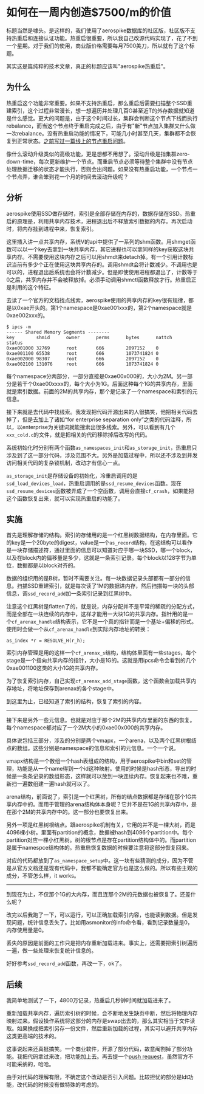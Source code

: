 # 如何在一周内创造$7500/m的价值

标题当然是噱头。是这样的，我们使用了aerospike数据库的社区版，社区版不支持热重启和连接认证功能。热重启很重要，所以我自己改源代码实现了，花了不到一个星期。对于我们的使用，商业版价格需要每月7500美刀，所以就有了这个标题。

其实这是篇纯粹的技术文章，真正的标题应该叫"aerospike热重启"。

## 为什么

热重启这个功能非常重要。如果不支持热重启，那么重启后需要扫描整个SSD重建索引，这个过程非常漫长，想一想遍历并处理几百G甚至近T的外存数据就知道是什么感觉。更大的问题是，由于这个时间过长，集群会判断这个节点下线而执行rebalance，而当这个节点终于重启完成之后，由于有"新"节点加入集群又什么做一次rebalance。没有热重启功能的情况下，可能几小时甚至几天，集群都不会恢复到正常状态。[之前写过一篇线上的节点重启问题](./aerospike-node-restart.md)。

像什么滚动升级类似的高级功能，更是想都不用想了。滚动升级是指集群zero-down-time，每次更新维护一个节点。而重启节点必须等待整个集群中没有节点处理数据迁移的状态才能执行，否则会出问题。如果没有热重启功能，一个节点一个节点弄，谁会笨到花一个月的时间去滚动升级呢？

## 分析

aerospike使用SSD做存储时，索引是全部存储在内存的，数据存储在SSD。热重启的原理是，利用共享内存技术，进程退出后不释放索引数据的内存。再次启动时，将内存挂到进程中来，恢复索引。

这里插入讲一点共享内存，系统V的api中提供了一系列的shm函数。用shmget函数可以以一个key去拿到一块共享内存，其它进程也可以拿同样的key获取这块共享内存。不需要使用这块内存之后可以用shmdt来detach掉。有一个引用计数标识当前有多少个正在使用这块共享内存的。调用shmdt会将计数减少。不调用也是可以的，进程退出后系统也会将计数减少。但是即使使用进程都退出了，计数等于0之后，共享内存并不会被释放掉。必须手动调用shmctl函数释放才行。热重启正是利用的这个特征。

去读了一个官方的文档找点线索，aerospike使用的共享内存的key很有规律，都是以0xae开头的。第1个namespace是0xae001xxx的，第2个namespace就是0xae002xxx的。

	$ ipcs -m
	------ Shared Memory Segments --------
	key        shmid      owner      perms      bytes      nattch     status      
	0xae001000 32769      root       666        2097152    0                       
	0xae001100 65538      root       666        1073741824 0                       
	0xae002000 98307      root       666        2097152    0                       
	0xae002100 131076     root       666        1073741824 0

每个namespace分两部分，一部分直接是0xae00x000的，大小为2M。另一部分是若干个0xae00xxxx的，每个大小为1G。后面这种每个1G的共享内存，里面就是索引数据。前面的2M的共享内存，那个是记录了一个namespace和索引的元信息。

接下来就是去代码中找线索。我发现把代码开源出来的人很搞笑，他把相关代码去掉了，但是去加上了诸如“for enterprise separation only”之类的代码注释，所以，以enterprise为关键词就能搜索出很多线索。另外，可以看到有几个`xxx_cold.c`的文件，就是把相关的代码移除掉后改写的代码。

系统初始化时分别有两个函数`as_namespaces_init`和`as_storage_init`，热重启只涉及到了这一部分代码，涉及范围不大。另外是加载过程中，所以还不涉及到并发访问相关代码的复杂锁机制，改动才有信心一点。

`as_storage_init`是存储设备的初始化，冷重启调用的是`ssd_load_devices_load`，热重启调用的是`ssd_resume_devices`函数。现在`ssd_resume_devices`函数被弄成了一个空函数，调用会直接`cf_crash`，如果能把这个函数恢复出来，就可以实现热重启的功能了。

## 实施

首先是理解存储的结构。索引的存储用的是一个红黑树数据结构，在内存里面。它的key是一个20byte的digest，value是一个`as_record`结构，在这结构可以看作是一块存储描述符，通过里面的信息可以知道对应于哪一块SSD，哪一个block，以及在block内的偏移量是多少，这就是一条索引记录。每个block以128字节为单位，数据都是以block对齐的。

数据的组织用的是B树，暂时不需要关注。每一块数据记录头部都有一部分的信息。扫描SSD重建索引，就是每次读了1M的数据进内存，然后扫描每一块的头部信息，调`ssd_record_add`加一条索引记录到红黑树中。

注意这个红黑树是flatten了的，就是说，内存分配并不是平常的稀疏的分配方式，而是全部在一块连续的内存中，这样才能用一大块1G的共享内存。指针用的是一个`cf_arenax_handle`结构表示，它不是一个真的指针而是一个基址+偏移的形式。使用时会做一个从`cf_arenax_handle`到实际内存地址的转换：

	as_index *r = RESOLVE_H(r_h);

索引内存管理是用的这样一个`cf_arenax_s`结构，结构体里面有一些stages，每个stage是一个指向共享内存的指针，大小是1G的。这就是用ipcs命令会看到的几个0xae001100这类的大小1G的共享内存。

为了恢复索引内存，自己实现`cf_arenax_add_stage`函数，这个函数会加载共享内存地址，将地址保存到arenax的各个stage中。

到这里为止，已经知道了索引的结构，恢复了索引的内容。

------

接下来是另外一些元信息。也就是对应于那个2M的共享内存里面的东西的恢复。每个namespace都对应了一个2M大小的0xae00x000的共享内存。

具体说包括三部分，涉及的分别是两个vmapx，一个arena，以及两个红黑树根结点的数组。这些分别是namespace的信息和索引的元信息。一个一个说。

vmapx结构是一个数组一个hash表组成的结构，用于aerospike中bin和set的管理，功能是从一个name得到一个id这种映射。使用的时候是hash形态，导出的时候是一条条记录的数组形态，这样就可以放到一块连续内存。恢复起来也不难，重新扫一遍数组建一遍hash就可以了。

arena结构，前面说了，索引是一个红黑树，所有的结点数据都是存储在那个1G共享内存中的。而用于管理的arena结构体本身呢？它并不是在1G的共享内存中，是在那个2M的共享内存中的。这一部分也要恢复出来。

另外一项是红黑树根结点。跟aerospike机制有关，它用的并不是一棵大树，而是4096棵小树。里面有partition的概念，数据被hash到4096个partition中。每个partition对应一棵小红黑树。树的根节点是存在partition结构体中的。而partition是属于namespce结构体的。热重启恢复数据的时候要注意将这部分恢复回来。

对应的代码都放到了`as_namespace_setup`中。这一块有些猜测的成分，因为不管是从官方文档还是现有代码中，我都不能确定官方也是这么做的。所以有些主观的成分，不管怎么样，it works。

------

到现在为止，不仅那个1G的大内存，而且连那个2M的元数据也被恢复了。还差什么呢？

改完以后我跑了一下，可以运行，可以正确加载索引内容，也能读到数据。但是发现问题，统计信息丢失了。比如用asmonitor的info命令看，看到记录数量是0，内存使用量是0。

丢失的原因是前面的工作只是把内存重新加载进来。事实上，还需要把索引树遍历一遍，做一些处理来恢复统计信息的。

好好参考`ssd_record_add`函数，再改一下，ok了。

## 后续

我简单地测试了一下，4800万记录，热重启几秒钟时间就加载进来了。

重新加载共享内存，遍历索引树的时候，会不断地发生缺页中断，然后将物理内存映射过来。假设操作系统将这部分的内存是swap出去的，那么其实相当于文件读取。如果换成把索引另存一份文件，然后重新加载的过程，其实可以避开共享内存这类更高端的技术的。

这事说起来还真挺搞笑。一个商业软件，开源了部分代码，故意阉割掉了部分功能。我把代码拿过来改，把功能加上去。再去提一个[push request](https://github.com/aerospike/aerospike-server/pull/36)，虽然官方不可能采纳的，哈哈。

由于对代码的理解有限，不确定这个改动是否引入问题。比较担忧的部分是ldt功能，改代码的时候没有做特殊的考虑的。
